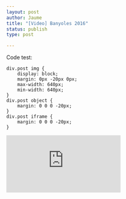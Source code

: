 ```yaml
---
layout: post
author: Jaume
title: "[Video] Banyoles 2016"
status: publish
type: post

---
```

Code test:

	div.post img {
		display: block;
		margin: 0px -20px 0px;
		max-width: 640px;
		min-width: 640px;
	}
	div.post object { 
		margin: 0 0 0 -20px;
	}
	div.post iframe { 
		margin: 0 0 0 -20px;
	}

<iframe src="http://player.vimeo.com/video/178496277?title=0&amp;byline=0&amp;color=679AF1&amp;portrait=0" frameborder="0"></iframe>
 
